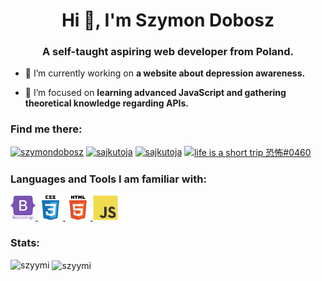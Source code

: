 <h1 align="center">Hi 👋, I'm Szymon Dobosz</h1>
<h3 align="center">A self-taught aspiring web developer from Poland.</h3>

- 🔭 I’m currently working on **a website about depression awareness.**

- 🌱 I’m focused on **learning advanced JavaScript and gathering theoretical knowledge regarding APIs.**

<h3 align="left">Find me there:</h3>
<p align="left">
<a href="https://linkedin.com/in/szymondobosz" target="blank"><img align="center" src="https://raw.githubusercontent.com/rahuldkjain/github-profile-readme-generator/master/src/images/icons/Social/linked-in-alt.svg" alt="szymondobosz" height="30" width="40" /></a>
<a href="https://fb.com/sajkutoja" target="blank"><img align="center" src="https://raw.githubusercontent.com/rahuldkjain/github-profile-readme-generator/master/src/images/icons/Social/facebook.svg" alt="sajkutoja" height="30" width="40" /></a>
<a href="https://instagram.com/sajkutoja" target="blank"><img align="center" src="https://raw.githubusercontent.com/rahuldkjain/github-profile-readme-generator/master/src/images/icons/Social/instagram.svg" alt="sajkutoja" height="30" width="40" /></a>
<a href="https://discord.gg/life is a short trip 恐怖#0460" target="blank"><img align="center" src="https://raw.githubusercontent.com/rahuldkjain/github-profile-readme-generator/master/src/images/icons/Social/discord.svg" alt="life is a short trip 恐怖#0460" height="30" width="40" /></a>
</p>

<h3 align="left">Languages and Tools I am familiar with:</h3>
<p align="left"> <a href="https://getbootstrap.com" target="_blank" rel="noreferrer"> <img src="https://raw.githubusercontent.com/devicons/devicon/master/icons/bootstrap/bootstrap-plain-wordmark.svg" alt="bootstrap" width="40" height="40"/> </a> <a href="https://www.w3schools.com/css/" target="_blank" rel="noreferrer"> <img src="https://raw.githubusercontent.com/devicons/devicon/master/icons/css3/css3-original-wordmark.svg" alt="css3" width="40" height="40"/> </a> <a href="https://www.w3.org/html/" target="_blank" rel="noreferrer"> <img src="https://raw.githubusercontent.com/devicons/devicon/master/icons/html5/html5-original-wordmark.svg" alt="html5" width="40" height="40"/> </a> <a href="https://developer.mozilla.org/en-US/docs/Web/JavaScript" target="_blank" rel="noreferrer"> <img src="https://raw.githubusercontent.com/devicons/devicon/master/icons/javascript/javascript-original.svg" alt="javascript" width="40" height="40"/> </a> </p>
<h3 align="left">Stats:</h3>
<p><img align="left" src="https://github-readme-stats.vercel.app/api/top-langs?username=szyymi&show_icons=true&theme=tokyonight&locale=en&layout=compact" alt="szyymi" /></p>

<p>&nbsp;<img align="center" src="https://github-readme-stats.vercel.app/api?username=szyymi&show_icons=true&locale=en" alt="szyymi" /></p>
